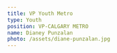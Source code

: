 ```yaml
---
title: VP Youth Metro
type: Youth
position: VP-CALGARY METRO
name: Dianey Punzalan
photo: /assets/diane-punzalan.jpg
---
```


